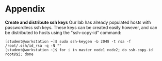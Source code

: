 # Appendix

**Create and distribute ssh keys**
Our lab has already populated hosts with passwordless ssh keys. These keys can be created easily however, and can be distributed to hosts using the "ssh-copy-id" command:
```
[student@workstation ~]$ sudo ssh-keygen -b 2048 -t rsa -f /root/.ssh/id_rsa -q -N ""
[student@workstation ~]$ for i in master node1 node2; do ssh-copy-id root@$i; done
```


